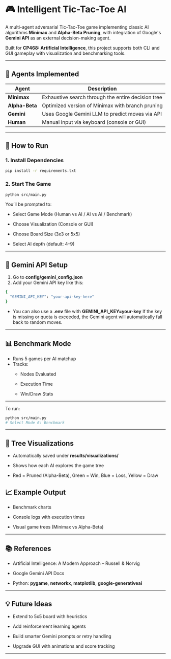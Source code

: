 # 🎮 Intelligent Tic-Tac-Toe AI

A multi-agent adversarial Tic-Tac-Toe game implementing classic AI algorithms **Minimax** and **Alpha-Beta Pruning**, with integration of Google's **Gemini API** as an external decision-making agent.

Built for **CP468: Artificial Intelligence**, this project supports both CLI and GUI gameplay with visualization and benchmarking tools.


---

## 🧠 Agents Implemented

| Agent         | Description                                                   |
|---------------|---------------------------------------------------------------|
| **Minimax**   | Exhaustive search through the entire decision tree            |
| **Alpha-Beta**| Optimized version of Minimax with branch pruning              |
| **Gemini**    | Uses Google Gemini LLM to predict moves via API               |
| **Human**     | Manual input via keyboard (console or GUI)                    |

---

## 🚀 How to Run

### 1. Install Dependencies
```bash
pip install -r requirements.txt
```
### 2. Start The Game
```bash
python src/main.py
```
You’ll be prompted to:
- Select Game Mode (Human vs AI / AI vs AI / Benchmark)

- Choose Visualization (Console or GUI)

- Choose Board Size (3x3 or 5x5)

- Select AI depth (default: 4–9)
---
## 🔑 Gemini API Setup
1. Go to **config/gemini_config.json**
2. Add your Gemini API key like this:

```bash
{
  "GEMINI_API_KEY": "your-api-key-here"
}
```
- You can also use a **.env** file with **GEMINI_API_KEY=your-key**
If the key is missing or quota is exceeded, the Gemini agent will automatically fall back to random moves.
---
## 📊 Benchmark Mode
- Runs 5 games per AI matchup
- Tracks:
  - Nodes Evaluated

  - Execution Time

  - Win/Draw Stats
---
To run:
```bash
python src/main.py
# Select Mode 6: Benchmark
```
---
## 🌳 Tree Visualizations
- Automatically saved under **results/visualizations/**

- Shows how each AI explores the game tree

- Red = Pruned (Alpha-Beta), Green = Win, Blue = Loss, Yellow = Draw

## 📈 Example Output
- Benchmark charts

- Console logs with execution times

- Visual game trees (Minimax vs Alpha-Beta)
---
## 📚 References

- Artificial Intelligence: A Modern Approach – Russell & Norvig

- Google Gemini API Docs

- Python: **pygame**, **networkx**, **matplotlib**, **google-generativeai**
---
## 💡 Future Ideas
- Extend to 5x5 board with heuristics

- Add reinforcement learning agents

- Build smarter Gemini prompts or retry handling

- Upgrade GUI with animations and score tracking
---
